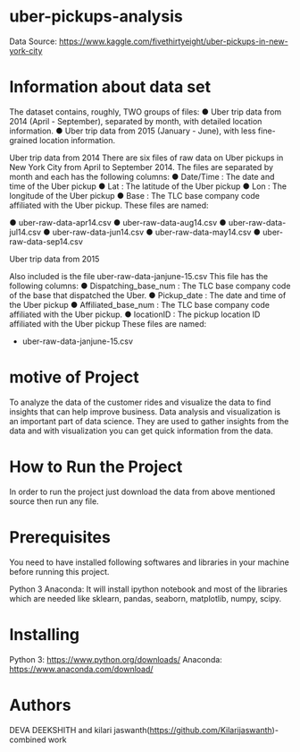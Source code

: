# uber-pickups-analysis


Data Source: https://www.kaggle.com/fivethirtyeight/uber-pickups-in-new-york-city


# Information about data set

The dataset contains, roughly, TWO groups of files: 
● Uber trip data from 2014 (April - September), separated by month, with detailed location information. 
● Uber trip data from 2015 (January - June), with less fine-grained location information. 

Uber trip data from 2014 
There are six files of raw data on Uber pickups in New York City from April to September 2014. The files are separated by month and each has the following columns: 
● Date/Time : The date and time of the Uber pickup 
● Lat : The latitude of the Uber pickup 
● Lon : The longitude of the Uber pickup 
● Base : The TLC base company code affiliated with the Uber pickup. 
These files are named: 

● uber-raw-data-apr14.csv 
● uber-raw-data-aug14.csv 
● uber-raw-data-jul14.csv 
● uber-raw-data-jun14.csv 
● uber-raw-data-may14.csv 
● uber-raw-data-sep14.csv 

Uber trip data from 2015 

Also included is the file uber-raw-data-janjune-15.csv This file has the following columns: 
● Dispatching_base_num : The TLC base company code of the base that dispatched the Uber. 
● Pickup_date : The date and time of the Uber pickup ● Affiliated_base_num : The TLC base company code affiliated with the Uber pickup. 
● locationID : The pickup location ID affiliated with the Uber pickup 
These files are named: 
- uber-raw-data-janjune-15.csv

# motive of Project
To analyze the data of the customer rides and visualize the data to find insights that can help improve business. Data analysis and visualization is an important part of data science. They are used to gather insights from the data and with visualization you can get quick information from the data.


# How to Run the Project

In order to run the project just download the data from above mentioned source then run any file.

# Prerequisites
You need to have installed following softwares and libraries in your machine before running this project.

Python 3
Anaconda: It will install ipython notebook and most of the libraries which are needed like sklearn, pandas, seaborn, matplotlib, numpy, scipy.

# Installing

Python 3: https://www.python.org/downloads/
Anaconda: https://www.anaconda.com/download/

# Authors

  DEVA DEEKSHITH and kilari jaswanth(https://github.com/Kilarijaswanth)- combined  work
